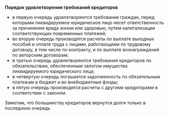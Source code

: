 **Порядок удовлетворения требований кредиторов**
- в первую очередь удовлетворяются требования граждан, перед которыми ликвидируемое юридическое лицо несет ответственность за причинение вреда жизни или здоровью, путем капитализации соответствующих повременных платежей;
- во вторую очередь производятся расчеты по выплате выходных пособий и оплате труда с лицами, работающими по трудовому договору, в том числе по контракту, и по выплате вознаграждений по авторским договорам;
- в третью очередь удовлетворяются требования кредиторов по обязательствам, обеспеченным залогом имущества ликвидируемого юридического лица;
- в четвертую очередь погашается задолженность по обязательным платежам в бюджет и во внебюджетные фонды;
- в пятую очередь производятся расчеты с другими кредиторами в соответствии с законом.

Заметим, что большинству кредиторов вернутся долги только в последнюю очередь 